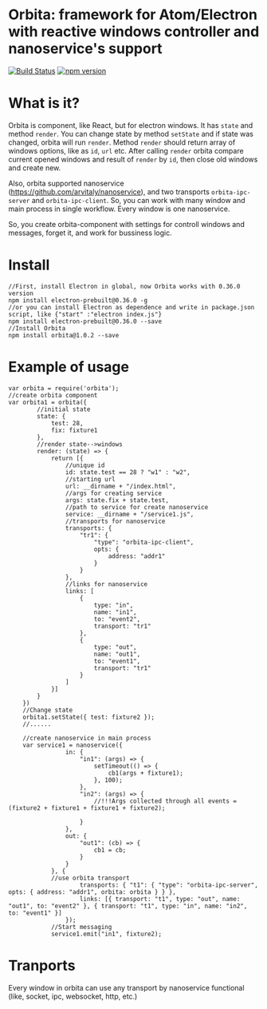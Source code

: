 # Orbita: framework for Atom/Electron with reactive windows controller and nanoservice's support
[![Build Status](https://travis-ci.org/arvitaly/orbita.svg?branch=master)](https://travis-ci.org/arvitaly/orbita)
[![npm version](https://badge.fury.io/js/orbita.svg)](https://badge.fury.io/js/orbita)
# What is it?

Orbita is component, like React, but for electron windows. It has `state` and method `render`. You can change state by method `setState` and if state was changed, orbita will run `render`. 
Method `render` should return array of windows options, like as `id`, `url` etc.
After calling `render` orbita compare current opened windows and result of `render` by `id`, then close old windows and create new.

Also, orbita supported nanoservice (https://github.com/arvitaly/nanoservice), and two transports `orbita-ipc-server` and `orbita-ipc-client`. So, you can work with many window and main process in single workflow. Every window is one nanoservice.

So,  you create orbita-component with settings for controll windows and messages, forget it, and work for bussiness logic.

# Install

    //First, install Electron in global, now Orbita works with 0.36.0 version
    npm install electron-prebuilt@0.36.0 -g
    //or you can install Electron as dependence and write in package.json script, like {"start" :"electron index.js"}
    npm install electron-prebuilt@0.36.0 --save
    //Install Orbita
    npm install orbita@1.0.2 --save

# Example of usage
    var orbita = require('orbita');
    //create orbita component
    var orbita1 = orbita({
            //initial state
            state: {
                test: 28,
                fix: fixture1
            },
            //render state-->windows
            render: (state) => {
                return [{
                    //unique id
                    id: state.test == 28 ? "w1" : "w2",
                    //starting url
                    url: __dirname + "/index.html",
                    //args for creating service
                    args: state.fix + state.test,
                    //path to service for create nanoservice
                    service: __dirname + "/service1.js",
                    //transports for nanoservice
                    transports: {
                        "tr1": {
                            "type": "orbita-ipc-client",
                            opts: {
                                address: "addr1"
                            }
                        }
                    },
                    //links for nanoservice
                    links: [
                        {
                            type: "in",
                            name: "in1",
                            to: "event2",
                            transport: "tr1"
                        },
                        {
                            type: "out",
                            name: "out1",
                            to: "event1",
                            transport: "tr1"
                        }
                    ]
                }]
            }
        })
        //Change state
        orbita1.setState({ test: fixture2 });
        //......
        
        //create nanoservice in main process
        var service1 = nanoservice({
                    in: {
                        "in1": (args) => {
                            setTimeout(() => {
                                cb1(args + fixture1);
                            }, 100);
                        },
                        "in2": (args) => {
                            //!!!Args collected through all events = (fixture2 + fixture1 + fixture1 + fixture2);
                            
                        }
                    },
                    out: {
                        "out1": (cb) => {
                            cb1 = cb;
                        }
                    }
                }, {
                //use orbita transport
                        transports: { "t1": { "type": "orbita-ipc-server", opts: { address: "addr1", orbita: orbita } } },
                        links: [{ transport: "t1", type: "out", name: "out1", to: "event2" }, { transport: "t1", type: "in", name: "in2", to: "event1" }]
                    });
                //Start messaging
                service1.emit("in1", fixture2);

# Tranports

Every window in orbita can use any transport by nanoservice functional (like, socket, ipc, websocket, http, etc.)